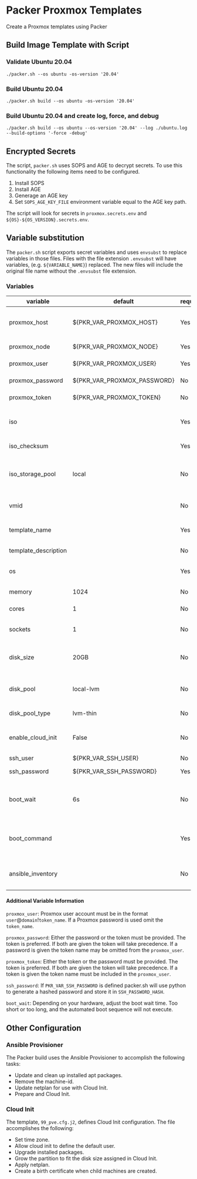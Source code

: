 # Packer Proxmox Templates

Create a Proxmox templates using Packer

## Build Image Template with Script

### Validate Ubuntu 20.04

```shell
./packer.sh --os ubuntu -os-version '20.04'
```

### Build Ubuntu 20.04

```shell
./packer.sh build --os ubuntu -os-version '20.04'
```

### Build Ubuntu 20.04 and create log, force, and debug

```shell
./packer.sh build --os ubuntu --os-version '20.04' --log ./ubuntu.log --build-options '-force -debug'
```

## Encrypted Secrets

The script, `packer.sh` uses SOPS and AGE to decrypt secrets.  To use this functionality the following items need to be configured.

1. Install SOPS
2. Install AGE
3. Generage an AGE key
4. Set `SOPS_AGE_KEY_FILE` environment variable equal to the AGE key path.

The script will look for secrets in `proxmox.secrets.env` and `${OS}-${OS_VERSION}.secrets.env`.

## Variable substitution

The `packer.sh` script exports secret variables and uses `envsubst` to replace variables in those files.  Files with the file extension `.envsubst` will have variables, (e.g. `${VARIABLE_NAME}`) replaced.  The new files will include the original file name without the `.envsubst` file extension.

### Variables

| variable             | default                     | required | description                                       |
| -------------------- | --------------------------- | -------- | ------------------------------------------------- |
| proxmox_host         | ${PKR_VAR_PROXMOX_HOST}     | Yes      | Proxmox FQDN host name and port                   |
| proxmox_node         | ${PKR_VAR_PROXMOX_NODE}     | Yes      | Proxmox node name                                 |
| proxmox_user         | ${PKR_VAR_PROXMOX_USER}     | Yes      | Proxmox user name                                 |
| proxmox_password     | ${PKR_VAR_PROXMOX_PASSWORD} | No       | Proxmox password                                  |
| proxmox_token        | ${PKR_VAR_PROXMOX_TOKEN}    | No       | Proxmox api token                                 |
| iso                  |                             | Yes      | URL to an ISO which will upload to Proxmox        |
| iso_checksum         |                             | Yes      | Checksum of the ISO                               |
| iso_storage_pool     | local                       | No       | Proxmox storage pool to upload the ISO            |
| vmid                 |                             | No       | Proxmox virtual machine ID                        |
| template_name        |                             | Yes      | Name of template in Proxmox                       |
| template_description |                             | No       | Proxmox notes field                               |
| os                   |                             | Yes      | Operating system type                             |
| memory               | 1024                        | No       | Memory in MB                                      |
| cores                | 1                           | No       | Number of CPU cores                               |
| sockets              | 1                           | No       | Number of CPU sockets                             |
| disk_size            | 20GB                        | No       | The size of the disk including a unit suffix      |
| disk_pool            | local-lvm                   | No       | Name of Proxmox storage pool                      |
| disk_pool_type       | lvm-thin                    | No       | Type of the pool                                  |
| enable_cloud_init    | False                       | No       | Add Cloud init drive to disk_pool location        |
| ssh_user             | ${PKR_VAR_SSH_USER}         | No       | SSH user                                          |
| ssh_password         | ${PKR_VAR_SSH_PASSWORD}     | Yes      | SSH password                                      |
| boot_wait            | 6s                          | No       | Seconds to wait before entering the boot command. |
| boot_command         |                             | Yes      | Boot command to auto install Ubuntu               |
| ansible_inventory    |                             | No       | Path to existing Ansible inventory.               |

#### Additional Variable Information

`proxmox_user`: Proxmox user account must be in the format `user`@`domain`!`token_name`.  If a Proxmox password is used omit the `token_name`.

`proxmox_password`: Either the password or the token must be provided.  The token is preferred.  If both are given the token will take precedence. If a password is given the token name may be omitted from the `proxmox_user`.

`proxmox_token`: Either the token or the password must be provided.  The token is preferred.  If both are given the token will take precedence. If a token is given the token name must be included in the `proxmox_user`.

`ssh_password`: If `PKR_VAR_SSH_PASSWORD` is defined packer.sh will use python to generate a hashed password and store it in `SSH_PASSWORD_HASH`.

`boot_wait`: Depending on your hardware, adjust the boot wait time.  Too short or too long, and the automated boot sequence will not execute.

## Other Configuration

### Ansible Provisioner

The Packer build uses the Ansible Provisioner to accomplish the following tasks:

- Update and clean up installed apt packages.
- Remove the machine-id.
- Update netplan for use with Cloud Init.
- Prepare and Cloud Init.

### Cloud Init

The template, `99_pve.cfg.j2`, defines Cloud Init configuration. The file accomplishes the following:

- Set time zone.
- Allow cloud init to define the default user.
- Upgrade installed packages.
- Grow the partition to fit the disk size assigned in Cloud Init.
- Apply netplan.
- Create a birth certificate when child machines are created.
